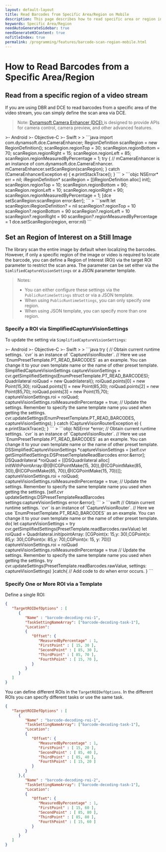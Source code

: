 ```yaml
---
layout: default-layout
title: Read Barcodes from Specific Area/Region on Mobile
description: This page describes how to read specific area or region in Dynamsoft Barcode Reader SDK.
keywords: Specific Area/Region
needAutoGenerateSidebar: true
needGenerateH3Content: true
noTitleIndex: true
permalink: /programming/features/barcode-scan-region-mobile.html
---
```


# How to Read Barcodes from a Specific Area/Region

## Read from a specific region of a video stream

If you are using DBR and DCE to read barcodes from a specific area of the video stream, you can simply define the scan area via DCE.

> Note: <a href="https://www.dynamsoft.com/camera-enhancer/docs/introduction/" target="_blank"> Dynamsoft Camera Enhancer (DCE) </a> is designed to provide APIs for camera control, camera preview, and other advanced features.

<div class="sample-code-prefix template2"></div>
   >- Android
   >- Objective-C
   >- Swift
   >
>
```java
import com.dynamsoft.dce.CameraEnhancer;
RegionDefinition scanRegion = new RegionDefinition();
scanRegion.regionTop = 30;
scanRegion.regionBottom = 70;
scanRegion.regionRight = 15;
scanRegion.regionLeft = 85;
scanRegion.regionMeasuredByPercentage = 1;
try {
   // mCameraEnhancer is an instance of com.dynamsoft.dce.CameraEnhancer.
   mCameraEnhancer.setScanRegion(scanRegion);
} catch (CameraEnhancerException e) {
   e.printStackTrace();
}
```
>
```objc
NSError* err = nil;
iRegionDefinition* scanRegion = [[iRegionDefinition alloc] init];
scanRegion.regionTop = 10;
scanRegion.regionBottom = 90;
scanRegion.regionLeft = 10;
scanRegion.regionRight = 90;
scanRegion.regionMeasuredByPercentage = 1;
[dce setScanRegion:scanRegion error:&err];
```
>
```swift
let scanRegion:iRegionDefinition? = nil
scanRegion?.regionTop = 10
scanRegion?.regionBottom = 90
scanRegion?.regionLeft = 10
scanRegion?.regionRight = 90
scanRegion?.regionMeasuredByPercentage = 1
dce.setScanRegion(region, error:nil)
```

## Set an Region of Interest on a Still Image

The library scan the entire image by default when localizing the barcodes. However, if only a specific region of the image or video is required to locate the barcode, you can define a Region of Interest (ROI) via the target ROI parameter to restrict the scan area. The parameter can be set either via the `SimlifiedCaptureVisionSettings` or a JSON parameter template.

> Notes:
>
> - You can either configure these settings via the `PublicRuntimeSettings` struct or via a JSON template.
> - When using `PublicRuntimeSettings`, you can only specify one region.
> - When using JSON template, you can specify more than one region.

### Specify a ROI via SimplifiedCaptureVisionSettings

To update the setting via `SimplifiedCaptureVisionSettings`:

<div class="sample-code-prefix template2"></div>
   >- Android
   >- Objective-C
   >- Swift
   >
>
```java
try {
   // Obtain current runtime settings. `cvr` is an instance of `CaptureVisionRouter`.
   // Here we use `EnumPresetTemplate.PT_READ_BARCODES` as an example. You can change it to your own template name or the name of other preset template.
   SimplifiedCaptureVisionSettings captureVisionSettings = cvr.getSimplifiedSettings(EnumPresetTemplate.PT_READ_BARCODES);
   Quadrilateral roiQuad = new Quadrilateral();
   roiQuad.points[0] = new Point(15,30);
   roiQuad.points[1] = new Point(85,30);
   roiQuad.points[2] = new Point(85,70);
   roiQuad.points[3] = new Point(15,70);
   captureVisionSettings.roi = roiQuad;
   captureVisionSettings.roiMeasuredInPercentage = true;
   // Update the settings. Remember to specify the same template name you used when getting the settings.
   cvr.updateSettings(EnumPresetTemplate.PT_READ_BARCODES, captureVisionSettings);
} catch (CaptureVisionRouterException e) {
   e.printStackTrace();
}
```
>
```objc
NSError *error;
// Obtain current runtime settings. `cvr` is an instance of `CaptureVisionRouter`.
// Here we use `EnumPresetTemplate.PT_READ_BARCODES` as an example. You can change it to your own template name or the name of other preset template.
DSSimplifiedCaptureVisionSettings *captureVisionSettings = [self.cvr getSimplifiedSettings:DSPresetTemplateReadBarcodes error:&error];
DSQuadrilateral *roiQuad = [[DSQuadrilateral alloc] initWithPointArray:@[@(CGPointMake(15, 30)),@(CGPointMake(85, 30)),@(CGPointMake(85, 70)),@(CGPointMake(15, 70))]];
captureVisionSettings.roi = roiQuad;
captureVisionSettings.roiMeasuredInPercentage = true;
// Update the settings. Remember to specify the same template name you used when getting the settings.
[self.cvr updateSettings:DSPresetTemplateReadBarcodes settings:captureVisionSettings error:&error];
```
>
```swift
// Obtain current runtime settings. `cvr` is an instance of `CaptureVisionRouter`.
// Here we use `EnumPresetTemplate.PT_READ_BARCODES` as an example. You can change it to your own template name or the name of other preset template.
do{
   let captureVisionSettings = try cvr.getSimplifiedSettings(PresetTemplate.readBarcodes.rawValue)
   let roiQuad = Quadrilateral.init(pointArray: [CGPoint(x: 15,y: 30),CGPoint(x: 85,y: 30),CGPoint(x: 85,y: 70),CGPoint(x: 15, y: 70)])
   captureVisionSettings.roi = roiQuad
   captureVisionSettings.roiMeasuredInPercentage = true
   // Update the settings. Remember to specify the same template name you used when getting the settings.
   try cvr.updateSettings(PresetTemplate.readBarcodes.rawValue, settings: captureVisionSettings)
}catch{
   // Add code to do when error occurs.
}
```

### Specify One or More ROI via a Template

Define a single ROI:

```json
{
   "TargetROIDefOptions" : [
      {
         "Name" : "barcode-decoding-roi-1",
         "TaskSettingNameArray": ["barcode-decoding-task-1"],
         "Location": 
         {
            "Offset": {
               "MeasuredByPercentage" : 1,
               "FirstPoint" : [ 15, 30 ],
               "SecondPoint" : [ 85, 30 ],
               "ThirdPoint" : [ 85, 70 ],
               "FourthPoint" : [ 15, 70 ],
            }
         }
      }
   ]
}
```

You can define different ROIs in the `TargetROIDefOptions`. In the different ROIs you can specify different tasks or use the same task.

```json
{
   "TargetROIDefOptions" : [
      {
         "Name" : "barcode-decoding-roi-1",
         "TaskSettingNameArray": ["barcode-decoding-task-1"],
         "Location": 
         {
            "Offset": {
               "MeasuredByPercentage" : 1,
               "FirstPoint" : [ 15, 20 ],
               "SecondPoint" : [ 85, 40 ],
               "ThirdPoint" : [ 85, 40 ],
               "FourthPoint" : [ 15, 20 ]
            }
         }
      },{
         "Name" : "barcode-decoding-roi-2",
         "TaskSettingNameArray": ["barcode-decoding-task-1"],
         "Location": 
         {
            "Offset": {
               "MeasuredByPercentage" : 1,
               "FirstPoint" : [ 15, 60 ],
               "SecondPoint" : [ 85, 80 ],
               "ThirdPoint" : [ 85, 80 ],
               "FourthPoint" : [ 15, 60 ]
            }
         }
      }
   ]
}
```
